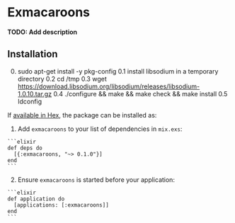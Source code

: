 # Exmacaroons

**TODO: Add description**

## Installation

  0. sudo apt-get install -y pkg-config
  0.1 install libsodium in a temporary directory
  0.2 cd /tmp
  0.3 wget https://download.libsodium.org/libsodium/releases/libsodium-1.0.10.tar.gz
  0.4 ./configure && make && make check && make install
  0.5 ldconfig

If [available in Hex](https://hex.pm/docs/publish), the package can be installed as:

  1. Add `exmacaroons` to your list of dependencies in `mix.exs`:

    ```elixir
    def deps do
      [{:exmacaroons, "~> 0.1.0"}]
    end
    ```

  2. Ensure `exmacaroons` is started before your application:

    ```elixir
    def application do
      [applications: [:exmacaroons]]
    end
    ```

